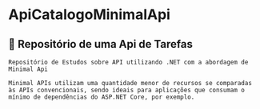 # ApiCatalogoMinimalApi
## :book: Repositório de uma Api de Tarefas
`Repositório de Estudos sobre API utilizando .NET com a abordagem de Minimal Api`

`Minimal APIs utilizam uma quantidade menor de recursos se comparadas às APIs convencionais, sendo ideais para aplicações que consumam o mínimo de dependências do ASP.NET Core, por exemplo.`